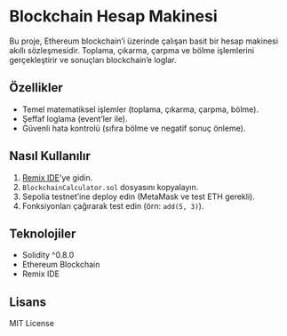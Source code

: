 # Blockchain Hesap Makinesi

Bu proje, Ethereum blockchain’i üzerinde çalışan basit bir hesap makinesi akıllı sözleşmesidir. Toplama, çıkarma, çarpma ve bölme işlemlerini gerçekleştirir ve sonuçları blockchain’e loglar.

## Özellikler
- Temel matematiksel işlemler (toplama, çıkarma, çarpma, bölme).
- Şeffaf loglama (event’ler ile).
- Güvenli hata kontrolü (sıfıra bölme ve negatif sonuç önleme).

## Nasıl Kullanılır
1. [Remix IDE](https://remix.ethereum.org/)’ye gidin.
2. `BlockchainCalculator.sol` dosyasını kopyalayın.
3. Sepolia testnet’ine deploy edin (MetaMask ve test ETH gerekli).
4. Fonksiyonları çağırarak test edin (örn: `add(5, 3)`).

## Teknolojiler
- Solidity ^0.8.0
- Ethereum Blockchain
- Remix IDE

## Lisans
MIT License
